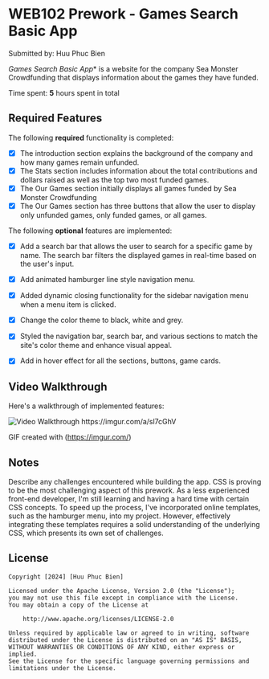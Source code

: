 # WEB102 Prework - Games Search Basic App

Submitted by: Huu Phuc Bien

*Games Search Basic App** is a website for the company Sea Monster Crowdfunding that displays information about the games they have funded.

Time spent: **5** hours spent in total

## Required Features

The following **required** functionality is completed:

* [X] The introduction section explains the background of the company and how many games remain unfunded.
* [X] The Stats section includes information about the total contributions and dollars raised as well as the top two most funded games.
* [X] The Our Games section initially displays all games funded by Sea Monster Crowdfunding
* [X] The Our Games section has three buttons that allow the user to display only unfunded games, only funded games, or all games.

The following **optional** features are implemented:

* [X] Add a search bar that allows the user to search for a specific game by name. The search bar filters the displayed games in real-time based on the user's input.
* [X] Add animated hamburger line style navigation menu. 
* [X] Added dynamic closing functionality for the sidebar navigation menu when a menu item is clicked. 
* [X] Change the color theme to black, white and grey. 
* [X] Styled the navigation bar, search bar, and various sections to match the site's color theme and enhance visual appeal. 
* [X] Add in hover effect for all the sections, buttons, game cards. 


## Video Walkthrough

Here's a walkthrough of implemented features:

<img src='https://imgur.com/a/sl7cGhV' title='Video Walkthrough' width='' alt='Video Walkthrough' />
https://imgur.com/a/sl7cGhV

<!-- Replace this with whatever GIF tool you used! -->
GIF created with (https://imgur.com/)  
<!-- Recommended tools:
[Kap](https://getkap.co/) for macOS
[ScreenToGif](https://www.screentogif.com/) for Windows
[peek](https://github.com/phw/peek) for Linux. -->

## Notes

Describe any challenges encountered while building the app.
CSS is proving to be the most challenging aspect of this prework. 
As a less experienced front-end developer, I'm still learning and having a hard time with certain CSS concepts. 
To speed up the process, I've incorporated online templates, such as the hamburger menu, into my project. 
However, effectively integrating these templates requires a solid understanding of the underlying CSS, which presents its own set of challenges.

## License

    Copyright [2024] [Huu Phuc Bien]

    Licensed under the Apache License, Version 2.0 (the "License");
    you may not use this file except in compliance with the License.
    You may obtain a copy of the License at

        http://www.apache.org/licenses/LICENSE-2.0

    Unless required by applicable law or agreed to in writing, software
    distributed under the License is distributed on an "AS IS" BASIS,
    WITHOUT WARRANTIES OR CONDITIONS OF ANY KIND, either express or implied.
    See the License for the specific language governing permissions and
    limitations under the License.
